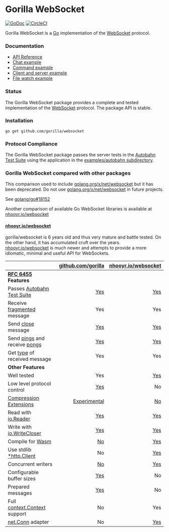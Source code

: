 # Gorilla WebSocket

[![GoDoc](https://godoc.org/github.com/gorilla/websocket?status.svg)](https://godoc.org/github.com/gorilla/websocket)
[![CircleCI](https://circleci.com/gh/gorilla/websocket.svg?style=svg)](https://circleci.com/gh/gorilla/websocket)

Gorilla WebSocket is a [Go](http://golang.org/) implementation of the
[WebSocket](http://www.rfc-editor.org/rfc/rfc6455.txt) protocol.

### Documentation

* [API Reference](http://godoc.org/github.com/gorilla/websocket)
* [Chat example](https://github.com/gorilla/websocket/tree/master/examples/chat)
* [Command example](https://github.com/gorilla/websocket/tree/master/examples/command)
* [Client and server example](https://github.com/gorilla/websocket/tree/master/examples/echo)
* [File watch example](https://github.com/gorilla/websocket/tree/master/examples/filewatch)

### Status

The Gorilla WebSocket package provides a complete and tested implementation of
the [WebSocket](http://www.rfc-editor.org/rfc/rfc6455.txt) protocol. The
package API is stable.

### Installation

    go get github.com/gorilla/websocket

### Protocol Compliance

The Gorilla WebSocket package passes the server tests in the [Autobahn Test
Suite](https://github.com/crossbario/autobahn-testsuite) using the application in the [examples/autobahn
subdirectory](https://github.com/gorilla/websocket/tree/master/examples/autobahn).

### Gorilla WebSocket compared with other packages

This comparison used to include [golang.org/x/net/websocket](http://godoc.org/golang.org/x/net/websocket) but it has
been deprecated. Do not use [golang.org/x/net/websocket](http://godoc.org/golang.org/x/net/websocket) in future projects.

See [golang/go#18152](https://github.com/golang/go/issues/18152)

Another comparison of available Go WebSocket libraries is available at [nhooyr.io/websocket](https://github.com/nhooyr/websocket#comparison)

#### [nhooyr.io/websocket](https://nhooyr.io/websocket)

gorilla/websocket is 6 years old and thus very mature and battle tested. On the other hand, it has
accumulated cruft over the years.
[nhooyr.io/websocket](http://godoc.org/nhooyr.io/websocket) is much newer and attempts to
provide a more idiomatic, minimal and useful API for WebSockets.

|  | [github.com/gorilla](http://godoc.org/github.com/gorilla/websocket) | [nhooyr.io/websocket](http://godoc.org/nhooyr.io/websocket) |
| :--- | ---: | ---: |
| **[RFC 6455](http://tools.ietf.org/html/rfc6455) Features** | 
| Passes [Autobahn Test Suite](https://github.com/crossbario/autobahn-testsuite) | [Yes](https://github.com/gorilla/websocket/tree/master/examples/autobahn) | [Yes](https://github.com/nhooyr/websocket/blob/master/conn_test.go) |
| Receive [fragmented](https://tools.ietf.org/html/rfc6455#section-5.4) message | Yes | Yes |
| Send [close](https://tools.ietf.org/html/rfc6455#section-5.5.1) message | [Yes](http://godoc.org/github.com/gorilla/websocket#hdr-Control_Messages) | [Yes](https://godoc.org/nhooyr.io/websocket#Conn.Close) |
| Send [pings](https://tools.ietf.org/html/rfc6455#section-5.5.2) and receive [pongs](https://tools.ietf.org/html/rfc6455#section-5.5.3) | [Yes](http://godoc.org/github.com/gorilla/websocket#hdr-Control_Messages) | [Yes](https://godoc.org/nhooyr.io/websocket#Conn.Ping)
| Get [type](https://tools.ietf.org/html/rfc6455#section-5.6) of received message | Yes | Yes |
| **Other Features** |
| Well tested | Yes | [Yes](https://codecov.io/gh/nhooyr/websocket) | 
| Low level protocol control | [Yes](http://godoc.org/github.com/gorilla/websocket#hdr-Control_Messages) | No |
| [Compression Extensions](https://tools.ietf.org/html/rfc7692) | [Experimental](https://godoc.org/github.com/gorilla/websocket#hdr-Compression_EXPERIMENTAL) | [No](https://github.com/nhooyr/websocket#design-justifications) |
| Read with [io.Reader](https://golang.org/pkg/io/#Reader) | [Yes](http://godoc.org/github.com/gorilla/websocket#Conn.NextReader) | [Yes](https://godoc.org/nhooyr.io/websocket#Conn.Reader) |
| Write with [io.WriteCloser](https://golang.org/pkg/io/#WriteCloser) | [Yes](http://godoc.org/github.com/gorilla/websocket#Conn.NextWriter) | [Yes](https://godoc.org/nhooyr.io/websocket#Conn.Writer) |
| Compile for [Wasm](https://github.com/golang/go/wiki/WebAssembly) | [No](https://github.com/gorilla/websocket/issues/432) | [Yes](https://godoc.org/nhooyr.io/websocket#hdr-Wasm) |
| Use stdlib [*http.Client](https://golang.org/pkg/net/http/#Client) | No | [Yes](https://godoc.org/nhooyr.io/websocket#DialOptions) |
| Concurrent writers | [No](https://godoc.org/github.com/gorilla/websocket#hdr-Concurrency) | [Yes](https://godoc.org/nhooyr.io/websocket#Conn) |
| Configurable buffer sizes | [Yes](https://godoc.org/github.com/gorilla/websocket#hdr-Buffers) | No |
| Prepared messages | [Yes](https://godoc.org/github.com/gorilla/websocket#PreparedMessage) | No |
| Full [context.Context](https://blog.golang.org/context)  support | No | Yes
| [net.Conn](https://golang.org/pkg/net/#Conn) adapter | No | [Yes](https://godoc.org/nhooyr.io/websocket#NetConn) |
